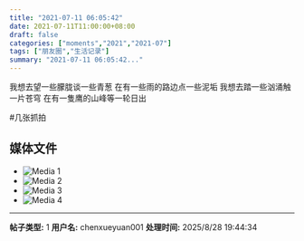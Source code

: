 ```yaml
---
title: "2021-07-11 06:05:42"
date: 2021-07-11T11:00:00+08:00
draft: false
categories: ["moments","2021","2021-07"]
tags: ["朋友圈","生活记录"]
summary: "2021-07-11 06:05:42..."
---
```


我想去望一些朦胧谈一些青葱
在有一些雨的路边点一些泥垢
我想去踏一些汹涌触一片苍穹
在有一隻鹰的山峰等一轮日出

#几张抓拍

## 媒体文件

- ![Media 1](/Moments/photos/2021-07-11/202107110605420.jpg)
- ![Media 2](/Moments/photos/2021-07-11/202107110605421.jpg)
- ![Media 3](/Moments/photos/2021-07-11/202107110605422.jpg)
- ![Media 4](/Moments/photos/2021-07-11/202107110605423.jpg)

---

**帖子类型:** 1
**用户名:** chenxueyuan001
**处理时间:** 2025/8/28 19:44:34